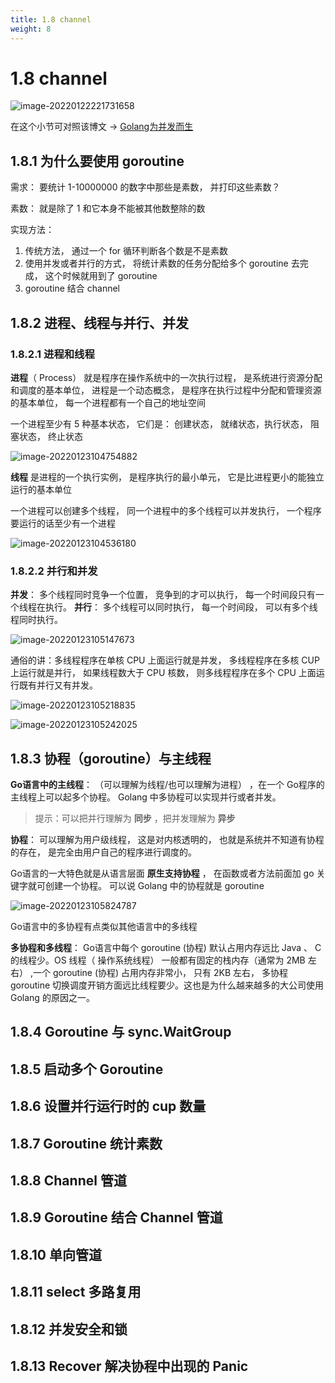 ```yaml
---
title: 1.8 channel
weight: 8
---
```


# 1.8 channel

![image-20220122221731658](https://gitee.com/fidjiw/images/raw/master/img/image-20220122221731658.png)

在这个小节可对照该博文 -> [Golang为并发而生](https://xfeng.fun/golang%E4%B8%BA%E5%B9%B6%E5%8F%91%E8%80%8C%E7%94%9F/)



## 1.8.1 为什么要使用 goroutine 

需求： 要统计 1-10000000 的数字中那些是素数， 并打印这些素数？

素数： 就是除了 1 和它本身不能被其他数整除的数  

实现方法：

1. 传统方法， 通过一个 for 循环判断各个数是不是素数
2. 使用并发或者并行的方式， 将统计素数的任务分配给多个 goroutine 去完成， 这个时候就用到了 goroutine
3. goroutine 结合 channel   

## 1.8.2 进程、线程与并行、并发  

### 1.8.2.1 进程和线程  

**进程**（ Process） 就是程序在操作系统中的一次执行过程， 是系统进行资源分配和调度的基本单位， 进程是一个动态概念， 是程序在执行过程中分配和管理资源的基本单位， 每一个进程都有一个自己的地址空间  

一个进程至少有 5 种基本状态， 它们是： 创建状态， 就绪状态，执行状态， 阻塞状态， 终止状态  

![image-20220123104754882](https://gitee.com/fidjiw/images/raw/master/img/image-20220123104754882.png)



**线程** 是进程的一个执行实例， 是程序执行的最小单元， 它是比进程更小的能独立运行的基本单位  

一个进程可以创建多个线程， 同一个进程中的多个线程可以并发执行， 一个程序要运行的话至少有一个进程  

![image-20220123104536180](https://gitee.com/fidjiw/images/raw/master/img/image-20220123104536180.png)



### 1.8.2.2 并行和并发  

**并发**： 多个线程同时竞争一个位置， 竞争到的才可以执行， 每一个时间段只有一个线程在执行。
**并行**： 多个线程可以同时执行， 每一个时间段， 可以有多个线程同时执行。

![image-20220123105147673](https://gitee.com/fidjiw/images/raw/master/img/image-20220123105147673.png)

 

通俗的讲：多线程程序在单核 CPU 上面运行就是并发， 多线程程序在多核 CUP 上运行就是并行， 如果线程数大于 CPU 核数， 则多线程程序在多个 CPU 上面运行既有并行又有并发。

![image-20220123105218835](https://gitee.com/fidjiw/images/raw/master/img/image-20220123105218835.png)

![image-20220123105242025](https://gitee.com/fidjiw/images/raw/master/img/image-20220123105242025.png)





## 1.8.3 协程（goroutine）与主线程  

**Go语言中的主线程**： （可以理解为线程/也可以理解为进程） ，在一个 Go程序的主线程上可以起多个协程。 Golang 中多协程可以实现并行或者并发。  

> 提示：可以把并行理解为 **同步** ，把并发理解为 **异步**

**协程**： 可以理解为用户级线程， 这是对内核透明的， 也就是系统并不知道有协程的存在， 是完全由用户自己的程序进行调度的。

 Go语言的一大特色就是从语言层面 **原生支持协程** ， 在函数或者方法前面加 go 关键字就可创建一个协程。 可以说 Golang 中的协程就是 goroutine  

![image-20220123105824787](https://gitee.com/fidjiw/images/raw/master/img/image-20220123105824787.png)

Go语言中的多协程有点类似其他语言中的多线程  

**多协程和多线程**： Go语言中每个 goroutine (协程) 默认占用内存远比 Java 、 C 的线程少。OS 线程（ 操作系统线程） 一般都有固定的栈内存（通常为 2MB 左右） ,一个 goroutine (协程) 占用内存非常小， 只有 2KB 左右， 多协程 goroutine 切换调度开销方面远比线程要少。这也是为什么越来越多的大公司使用 Golang 的原因之一。  

## 1.8.4 Goroutine 与 sync.WaitGroup  



## 1.8.5 启动多个 Goroutine  

## 1.8.6 设置并行运行时的 cup 数量  

## 1.8.7 Goroutine 统计素数  

## 1.8.8 Channel 管道  

## 1.8.9 Goroutine 结合 Channel 管道  

## 1.8.10 单向管道  

## 1.8.11 select 多路复用  

## 1.8.12 并发安全和锁  

## 1.8.13 Recover 解决协程中出现的 Panic  


